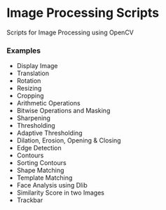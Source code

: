 # Image Processing Scripts
Scripts for Image Processing using OpenCV

### Examples

* Display Image
* Translation
* Rotation
* Resizing
* Cropping
* Arithmetic Operations
* Bitwise Operations and Masking
* Sharpening
* Thresholding
* Adaptive Thresholding
* Dilation, Erosion, Opening & Closing
* Edge Detection
* Contours
* Sorting Contours
* Shape Matching
* Template Matching
* Face Analysis using Dlib
* Similarity Score in two Images
* Trackbar
